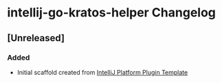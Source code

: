 <!-- Keep a Changelog guide -> https://keepachangelog.com -->

# intellij-go-kratos-helper Changelog

## [Unreleased]
### Added
- Initial scaffold created from [IntelliJ Platform Plugin Template](https://github.com/JetBrains/intellij-platform-plugin-template)
